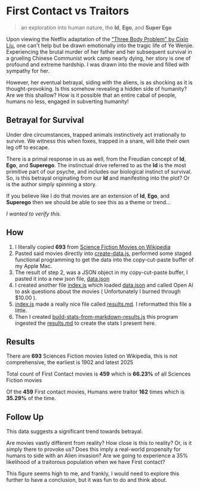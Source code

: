 # First Contact vs Traitors
> an exploration into human nature, the **Id**, **Ego**, and **Super Ego**

Upon viewing the Netflix adaptation of the ["Three Body Problem" by Cixin Liu](https://en.wikipedia.org/wiki/3_Body_Problem_(TV_series)),
one can't help but be drawn emotionally into the tragic life of Ye Wenjie. Experiencing 
the brutal murder of her father and her subsequent survival in a grueling Chinese Communist 
work camp nearly dying, her story is one of profound and extreme hardship. I was drawn 
into the movie and filled with sympathy for her.

However, her eventual betrayal, siding with the aliens, is as shocking as it is 
thought-provoking. Is this somehow revealing a hidden side of humanity? Are we 
this shallow? How is it possible that an entire cabal of people, humans no less, 
engaged in subverting humanity!

## Betrayal for Survival 

Under dire circumstances, trapped animals instinctively act irrationally to survive. 
We witness this when foxes, trapped in a snare, will bite their own leg off to
escape. 

There is a primal response in us as well, from the Freudian concept of **Id**, 
**Ego**, and **Superego**. The instinctual drive referred to as the **Id** 
is the most primitive part of our psyche, and includes our biological instinct 
of survival. So, is this betrayal originating from our **Id** and manifesting
into the plot? Or is the author simply spinning a story.

If you believe like I do that movies are an extension of **Id**, **Ego**, 
and **Superego** then we should be able to see this as a theme or trend... 

_I wanted to verify this._

## How

1. I literally copied **693** from [Science Fiction Movies on Wikipedia](https://en.wikipedia.org/wiki/List_of_films_featuring_extraterrestrials)
2. Pasted said movies directly into [create-data.js](./create-data.js), performed some staged functional programming to get the data into the copy-cut-paste buffer of my Apple Mac.
3. The result of step 2, was a JSON object in my copy-cut-paste buffer, I pasted it into a new json file, [data.json](./data.json)
4. I created another file [index.js](./index.js) which loaded [data.json](./data.json) and called Open AI to ask questions about the movies ( Unfortunately I burned through $10.00 ).
5. [index.js](./index.js) made a really nice file called [results.md](./results.md). I reformatted this file a little.
6. Then I created [build-stats-from-markdown-results.js](./build-stats-from-markdown-results.js) this program ingested the [results.md](./results.md) to create the stats I present here.

## Results

There are **693** Sciences Fiction movies listed on Wikipedia, this is not comprehensive, the earliest is 1902 and latest 2025

Total count of First Contact movies is **459** which is **66.23%** of all Sciences Fiction movies

Of the **459** First contact movies, Humans were traitor **162** times which is **35.29%** of the time.

## Follow Up

This data suggests a significant trend towards betrayal. 

Are movies vastly different from reality? How close is this to reality? Or, 
is it simply there to provoke us? Does this imply a real-world propensity 
for humans to side with an Alien invasion? Are we going to experience a 
35% likelihood of a traitorous population when we have First contact?

This figure seems high to me, and frankly, I would need to explore this 
further to have a conclusion, but it was fun to do and think about. 
